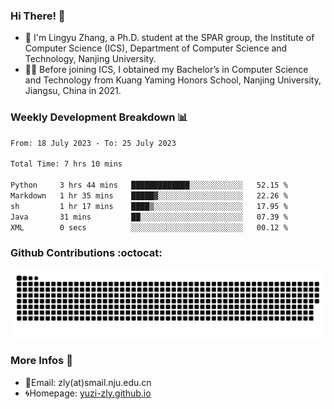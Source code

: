 ### Hi There! 👋 
- 🐳 I'm Lingyu Zhang, a Ph.D. student at the SPAR group, the Institute of Computer Science (ICS), Department of Computer Science and Technology, Nanjing University.
- 🧑‍🎓 Before joining ICS, I obtained my Bachelor’s in Computer Science and Technology from Kuang Yaming Honors School, Nanjing University, Jiangsu, China in 2021.

### Weekly Development Breakdown :bar_chart:

<!--START_SECTION:waka-->

```txt
From: 18 July 2023 - To: 25 July 2023

Total Time: 7 hrs 10 mins

Python     3 hrs 44 mins   █████████████░░░░░░░░░░░░   52.15 %
Markdown   1 hr 35 mins    █████▓░░░░░░░░░░░░░░░░░░░   22.26 %
sh         1 hr 17 mins    ████▒░░░░░░░░░░░░░░░░░░░░   17.95 %
Java       31 mins         ██░░░░░░░░░░░░░░░░░░░░░░░   07.39 %
XML        0 secs          ░░░░░░░░░░░░░░░░░░░░░░░░░   00.12 %
```

<!--END_SECTION:waka-->

### Github Contributions :octocat:

![](https://raw.githubusercontent.com/yuzi-zly/yuzi-zly/output/github-contribution-grid-snake.svg)              


### More Infos 📖

- 📧Email: zly(at)smail.nju.edu.cn
- 🌀Homepage: [yuzi-zly.github.io](https://yuzi-zly.github.io/)
